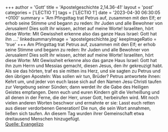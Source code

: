 +++
author = 'Gott'
title = 'Apostelgeschichte 2,14.36-41'
layout = 'post'
categories = ['LECTIO 1']
tags = ['LECTIO 1']
date = '2023-04-30 06:30:05 +0100'
summary = 'Am Pfingsttag trat Petrus auf, zusammen mit den Elf; er erhob seine Stimme und begann zu reden: Ihr Juden und alle Bewohner von Jerusalem! Dies sollt ihr wissen, achtet auf meine Worte! Israeliten, hört diese Worte: Mit Gewissheit erkenne also das ganze Haus Israel: Gott hat ihn ....'
linkedsummaryImage = 'apostelgeschichte.jpg'
keepImageRatio = 'true'
+++
Am Pfingsttag trat Petrus auf, zusammen mit den Elf; er erhob seine Stimme und begann zu reden: Ihr Juden und alle Bewohner von Jerusalem! Dies sollt ihr wissen, achtet auf meine Worte! Israeliten, hört diese Worte:
Mit Gewissheit erkenne also das ganze Haus Israel: Gott hat ihn zum Herrn und Messias gemacht, diesen Jesus, den ihr gekreuzigt habt.<!--more-->
Als sie das hörten, traf es sie mitten ins Herz, und sie sagten zu Petrus und den übrigen Aposteln: Was sollen wir tun, Brüder?
Petrus antwortete ihnen: Kehrt um, und jeder von euch lasse sich auf den Namen Jesu Christi taufen zur Vergebung seiner Sünden; dann werdet ihr die Gabe des Heiligen Geistes empfangen.
Denn euch und euren Kindern gilt die Verheißung und all denen in der Ferne, die der Herr, unser Gott, herbeirufen wird.
Mit noch vielen anderen Worten beschwor und ermahnte er sie: Lasst euch retten aus dieser verdorbenen Generation!
Die nun, die sein Wort annahmen, ließen sich taufen. An diesem Tag wurden ihrer Gemeinschaft etwa dreitausend Menschen hinzugefügt.<br> [Quelle: Evangelizo](https://evangeliumtagfuertag.org/DE/gospel)